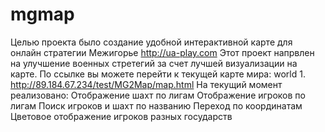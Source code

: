 mgmap
=====
Целью проекта было создание удобной интерактивной карте для онлайн стратегии Межигорье http://ua-play.com 
Этот проект напрвлен на улучшение военных стретегий за счет лучшей визуализации на карте.
По ссылке вы можете перейти к текущей карте мира: world 1.
http://89.184.67.234/test/MG2Map/map.html
На текущий момент реализовано:
    Отображение шахт по лигам
    Отображение игроков по лигам
    Поиск игроков и шахт по названию 
    Переход по координатам
    Цветовое отображение игроков разных государств

